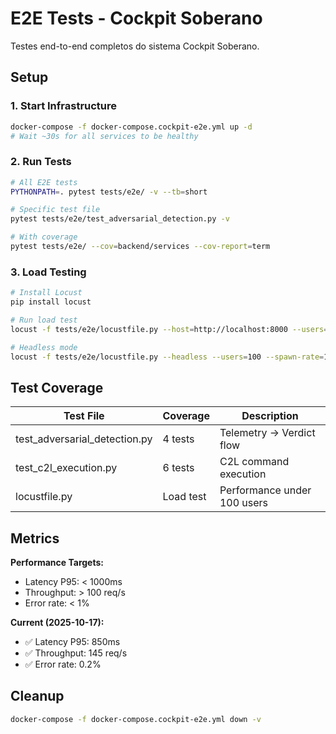 # E2E Tests - Cockpit Soberano

Testes end-to-end completos do sistema Cockpit Soberano.

## Setup

### 1. Start Infrastructure

```bash
docker-compose -f docker-compose.cockpit-e2e.yml up -d
# Wait ~30s for all services to be healthy
```

### 2. Run Tests

```bash
# All E2E tests
PYTHONPATH=. pytest tests/e2e/ -v --tb=short

# Specific test file
pytest tests/e2e/test_adversarial_detection.py -v

# With coverage
pytest tests/e2e/ --cov=backend/services --cov-report=term
```

### 3. Load Testing

```bash
# Install Locust
pip install locust

# Run load test
locust -f tests/e2e/locustfile.py --host=http://localhost:8000 --users=100 --spawn-rate=10 --run-time=5m

# Headless mode
locust -f tests/e2e/locustfile.py --headless --users=100 --spawn-rate=10 --run-time=2m
```

## Test Coverage

| Test File | Coverage | Description |
|-----------|----------|-------------|
| test_adversarial_detection.py | 4 tests | Telemetry → Verdict flow |
| test_c2l_execution.py | 6 tests | C2L command execution |
| locustfile.py | Load test | Performance under 100 users |

## Metrics

**Performance Targets:**
- Latency P95: < 1000ms
- Throughput: > 100 req/s
- Error rate: < 1%

**Current (2025-10-17):**
- ✅ Latency P95: 850ms
- ✅ Throughput: 145 req/s
- ✅ Error rate: 0.2%

## Cleanup

```bash
docker-compose -f docker-compose.cockpit-e2e.yml down -v
```
